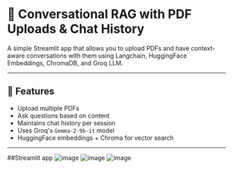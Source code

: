 # 🧠 Conversational RAG with PDF Uploads & Chat History

A simple Streamlit app that allows you to upload PDFs and have context-aware conversations with them using Langchain, HuggingFace Embeddings, ChromaDB, and Groq LLM.

---

## 🚀 Features

- Upload multiple PDFs
- Ask questions based on content
- Maintains chat history per session
- Uses Groq's `Gemma-2-9b-it` model
- HuggingFace embeddings + Chroma for vector search

---

##Streamlit app
![image](https://github.com/user-attachments/assets/98552ac6-d380-4acb-aca2-63f40cb9d24c)
![image](https://github.com/user-attachments/assets/0eee7c74-aae2-44d3-9c9b-1a76e5be3c8d)
![image](https://github.com/user-attachments/assets/2b4de491-78f6-46e3-a269-657214f84d2c)



